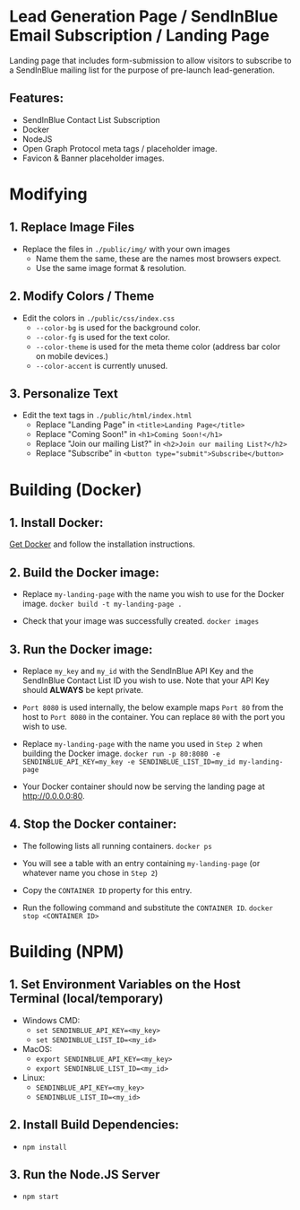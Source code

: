 # Lead Generation Page / SendInBlue Email Subscription / Landing Page
Landing page that includes form-submission to
allow visitors to subscribe to a SendInBlue mailing list
for the purpose of pre-launch lead-generation.

## Features:
- SendInBlue Contact List Subscription
- Docker
- NodeJS
- Open Graph Protocol meta tags / placeholder image.
- Favicon & Banner placeholder images.

# Modifying

## 1. Replace Image Files
- Replace the files in  `./public/img/` with your own images
  - Name them the same, these are the names most browsers expect.
  - Use the same image format & resolution.

## 2. Modify Colors / Theme
- Edit the colors in `./public/css/index.css`
  - `--color-bg` is used for the background color.
  - `--color-fg` is used for the text color.
  - `--color-theme` is used for the meta theme color (address bar color on mobile devices.)
  - `--color-accent` is currently unused.

## 3. Personalize Text
- Edit the text tags in `./public/html/index.html`
  - Replace "Landing Page" in `<title>Landing Page</title>`
  - Replace "Coming Soon!" in `<h1>Coming Soon!</h1>`
  - Replace "Join our mailing List?" in `<h2>Join our mailing List?</h2>`
  - Replace "Subscribe" in `<button type="submit">Subscribe</button>`

# Building (Docker)

## 1. Install Docker:

[Get Docker](https://docs.docker.com/get-docker) and follow the installation instructions.

## 2. Build the Docker image:
- Replace `my-landing-page` with the name you wish to use for the Docker image.
`docker build -t my-landing-page .`

- Check that your image was successfully created.
`docker images`

## 3. Run the Docker image:
- Replace `my_key` and `my_id` with the SendInBlue API Key and the
SendInBlue Contact List ID you wish to use.
Note that your API Key should **ALWAYS** be kept private.

- `Port 8080` is used internally, the below example maps `Port 80`
from the host to `Port 8080` in the container.
You can replace `80` with the port you wish to use.

- Replace `my-landing-page` with the name you used in `Step 2` when building the Docker image.
`docker run -p 80:8080 -e SENDINBLUE_API_KEY=my_key -e SENDINBLUE_LIST_ID=my_id my-landing-page`

- Your Docker container should now be serving the landing page at http://0.0.0.0:80.

## 4. Stop the Docker container:
- The following lists all running containers.
`docker ps`

- You will see a table with an entry containing `my-landing-page` (or whatever name you chose in `Step 2`)
- Copy the `CONTAINER ID` property for this entry.
- Run the following command and substitute the `CONTAINER ID`.
`docker stop <CONTAINER ID>`


# Building (NPM)

## 1. Set Environment Variables on the Host Terminal (local/temporary)
- Windows CMD:
  - `set SENDINBLUE_API_KEY=<my_key>`
  - `set SENDINBLUE_LIST_ID=<my_id>`
- MacOS:
  - `export SENDINBLUE_API_KEY=<my_key>`
  - `export SENDINBLUE_LIST_ID=<my_id>`
- Linux:
  - `SENDINBLUE_API_KEY=<my_key>`
  - `SENDINBLUE_LIST_ID=<my_id>`

## 2. Install Build Dependencies:
- `npm install`

## 3. Run the Node.JS Server
- `npm start`
